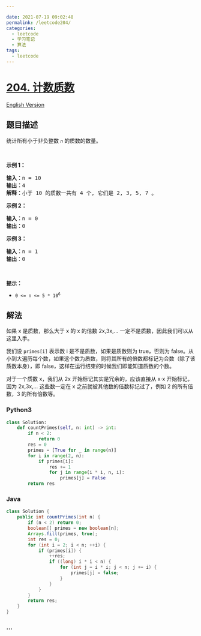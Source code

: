 ```yaml
---

date: 2021-07-19 09:02:48
permalink: /leetcode204/
categories:
  - leetcode
  - 学习笔记
  - 算法  
tags:
  - leetcode
---
```

# [204. 计数质数](https://leetcode-cn.com/problems/count-primes)

[English Version](https://cdn.jsdelivr.net/gh/doocs/leetcode@main/solution/0200-0299/0204.Count%20Primes/README_EN.md)

## 题目描述

<!-- 这里写题目描述 -->

<p>统计所有小于非负整数&nbsp;<em><code>n</code>&nbsp;</em>的质数的数量。</p>

<p>&nbsp;</p>

<p><strong>示例 1：</strong></p>

<pre><strong>输入：</strong>n = 10
<strong>输出：</strong>4
<strong>解释：</strong>小于 10 的质数一共有 4 个, 它们是 2, 3, 5, 7 。
</pre>

<p><strong>示例 2：</strong></p>

<pre><strong>输入：</strong>n = 0
<strong>输出：</strong>0
</pre>

<p><strong>示例 3：</strong></p>

<pre><strong>输入：</strong>n = 1
<strong>输出</strong>：0
</pre>

<p>&nbsp;</p>

<p><strong>提示：</strong></p>

<ul>
	<li><code>0 &lt;= n &lt;= 5 * 10<sup>6</sup></code></li>
</ul>


## 解法

<!-- 这里可写通用的实现逻辑 -->

如果 x 是质数，那么大于 x 的 x 的倍数 2x,3x,… 一定不是质数，因此我们可以从这里入手。

我们设 `primes[i]` 表示数 i 是不是质数，如果是质数则为 true，否则为 false。从小到大遍历每个数，如果这个数为质数，则将其所有的倍数都标记为合数（除了该质数本身），即 false，这样在运行结束的时候我们即能知道质数的个数。

对于一个质数 x，我们从 2x 开始标记其实是冗余的，应该直接从 x⋅x 开始标记，因为 2x,3x,… 这些数一定在 x 之前就被其他数的倍数标记过了，例如 2 的所有倍数，3 的所有倍数等。

<!-- tabs:start -->

### **Python3**

<!-- 这里可写当前语言的特殊实现逻辑 -->

```python
class Solution:
    def countPrimes(self, n: int) -> int:
        if n < 2:
            return 0
        res = 0
        primes = [True for _ in range(n)]
        for i in range(2, n):
            if primes[i]:
                res += 1
                for j in range(i * i, n, i):
                    primes[j] = False
        return res
```

### **Java**

<!-- 这里可写当前语言的特殊实现逻辑 -->

```java
class Solution {
    public int countPrimes(int n) {
        if (n < 2) return 0;
        boolean[] primes = new boolean[n];
        Arrays.fill(primes, true);
        int res = 0;
        for (int i = 2; i < n; ++i) {
            if (primes[i]) {
                ++res;
                if ((long) i * i < n) {
                    for (int j = i * i; j < n; j += i) {
                        primes[j] = false;
                    }
                }
            }
        }
        return res;
    }
}
```

### **...**

```

```

<!-- tabs:end -->
